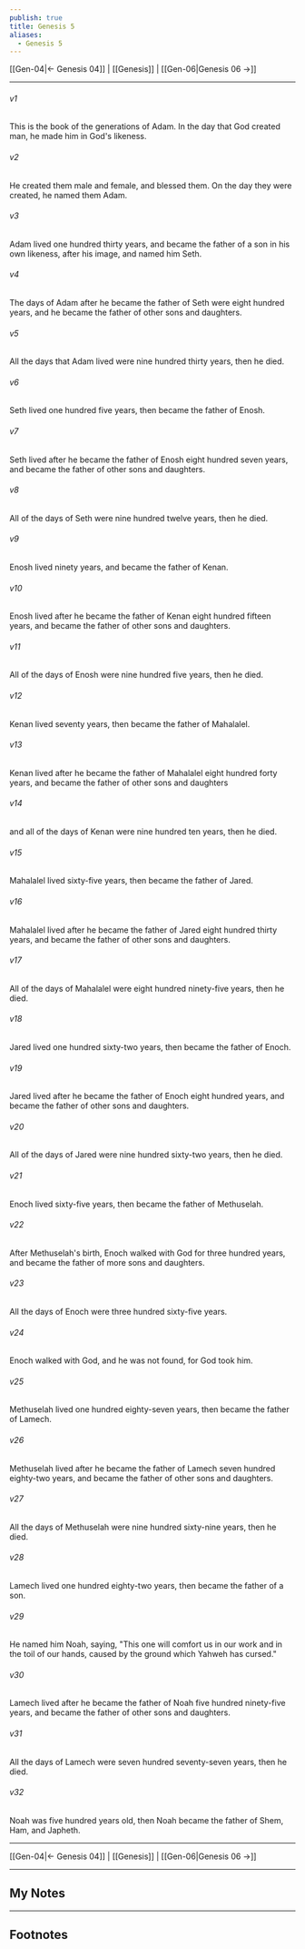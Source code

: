 ```yaml
---
publish: true
title: Genesis 5
aliases:
  - Genesis 5
---
```


[[Gen-04|← Genesis 04]] | [[Genesis]] | [[Gen-06|Genesis 06 →]]
***



###### v1 
This is the book of the generations of Adam. In the day that God created man, he made him in God's likeness. 

###### v2 
He created them male and female, and blessed them. On the day they were created, he named them Adam. 

###### v3 
Adam lived one hundred thirty years, and became the father of a son in his own likeness, after his image, and named him Seth. 

###### v4 
The days of Adam after he became the father of Seth were eight hundred years, and he became the father of other sons and daughters. 

###### v5 
All the days that Adam lived were nine hundred thirty years, then he died. 

###### v6 
Seth lived one hundred five years, then became the father of Enosh. 

###### v7 
Seth lived after he became the father of Enosh eight hundred seven years, and became the father of other sons and daughters. 

###### v8 
All of the days of Seth were nine hundred twelve years, then he died. 

###### v9 
Enosh lived ninety years, and became the father of Kenan. 

###### v10 
Enosh lived after he became the father of Kenan eight hundred fifteen years, and became the father of other sons and daughters. 

###### v11 
All of the days of Enosh were nine hundred five years, then he died. 

###### v12 
Kenan lived seventy years, then became the father of Mahalalel. 

###### v13 
Kenan lived after he became the father of Mahalalel eight hundred forty years, and became the father of other sons and daughters 

###### v14 
and all of the days of Kenan were nine hundred ten years, then he died. 

###### v15 
Mahalalel lived sixty-five years, then became the father of Jared. 

###### v16 
Mahalalel lived after he became the father of Jared eight hundred thirty years, and became the father of other sons and daughters. 

###### v17 
All of the days of Mahalalel were eight hundred ninety-five years, then he died. 

###### v18 
Jared lived one hundred sixty-two years, then became the father of Enoch. 

###### v19 
Jared lived after he became the father of Enoch eight hundred years, and became the father of other sons and daughters. 

###### v20 
All of the days of Jared were nine hundred sixty-two years, then he died. 

###### v21 
Enoch lived sixty-five years, then became the father of Methuselah. 

###### v22 
After Methuselah's birth, Enoch walked with God for three hundred years, and became the father of more sons and daughters. 

###### v23 
All the days of Enoch were three hundred sixty-five years. 

###### v24 
Enoch walked with God, and he was not found, for God took him. 

###### v25 
Methuselah lived one hundred eighty-seven years, then became the father of Lamech. 

###### v26 
Methuselah lived after he became the father of Lamech seven hundred eighty-two years, and became the father of other sons and daughters. 

###### v27 
All the days of Methuselah were nine hundred sixty-nine years, then he died. 

###### v28 
Lamech lived one hundred eighty-two years, then became the father of a son. 

###### v29 
He named him Noah, saying, "This one will comfort us in our work and in the toil of our hands, caused by the ground which Yahweh has cursed." 

###### v30 
Lamech lived after he became the father of Noah five hundred ninety-five years, and became the father of other sons and daughters. 

###### v31 
All the days of Lamech were seven hundred seventy-seven years, then he died. 

###### v32 
Noah was five hundred years old, then Noah became the father of Shem, Ham, and Japheth.

***
[[Gen-04|← Genesis 04]] | [[Genesis]] | [[Gen-06|Genesis 06 →]]

---
## My Notes

---
## Footnotes